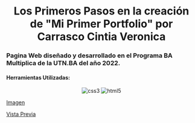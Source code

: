 
<h1 align="center">Los Primeros Pasos en la creación de "Mi Primer Portfolio" por Carrasco Cintia Veronica</h1>
<h3 align="">Pagina Web diseñado y desarrollado en el Programa BA Multiplica de la UTN.BA del año 2022.</h3>


<h4 align="left">Herramientas Utilizadas:</h4>
<p align="center"> <a><img src="https://img.shields.io/badge/CSS3-1572B6?style=for-the-badge&logo=css3&logoColor=white" alt="css3"/> </a> <a> <img src ="https://img.shields.io/badge/HTML5-E34F26?style=for-the-badge&logo=html5&logoColor=white" alt="html5"/> </a>

[Imagen](https://github.com/cintiaparamore/UTN.BA_PrimerProyecto.github.io/blob/main/layouts/vista%20previa%201ra%20Parte.png)

[Vista Previa](https://cintiaparamore.github.io/UTN.BA_PrimerProyecto.github.io/)
